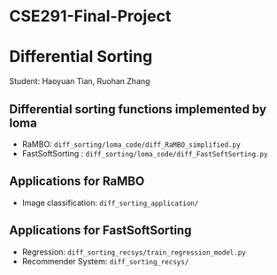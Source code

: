 # CSE291-Final-Project
# Differential Sorting

Student: Haoyuan Tian, Ruohan Zhang

## Differential sorting functions implemented by loma
- RaMBO: `diff_sorting/loma_code/diff_RaMBO_simplified.py`
- FastSoftSorting : `diff_sorting/loma_code/diff_FastSoftSorting.py`

## Applications for RaMBO
- Image classification: `diff_sorting_application/`

## Applications for FastSoftSorting
- Regression: `diff_sorting_recsys/train_regression_model.py`
- Recommender System: `diff_sorting_recsys/`